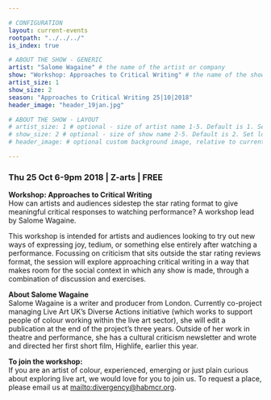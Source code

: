 ```yaml
---

# CONFIGURATION
layout: current-events
rootpath: "../../../"
is_index: true

# ABOUT THE SHOW - GENERIC
artist: "Salome Wagaine" # the name of the artist or company
show: "Workshop: Approaches to Critical Writing" # the name of the show
artist_size: 1
show_size: 2
season: "Approaches to Critical Writing 25|10|2018"
header_image: "header_19jan.jpg"

# ABOUT THE SHOW - LAYOUT
# artist_size: 1 # optional - size of artist name 1-5. Default is 1. Set longer names to lower values
# show_size: 2 # optional - size of show name 2-5. Default is 2. Set longer names to lower values
# header_image: # optional custom background image, relative to current page

---
```

### Thu 25 Oct 6-9pm 2018  | Z-arts | FREE     
           
**Workshop: Approaches to Critical Writing**    
How can artists and audiences sidestep the star rating format to give meaningful critical responses to watching performance? A workshop lead by Salome Wagaine.        

This workshop is intended for artists and audiences looking to try out new ways of expressing joy, tedium, or something else entirely after watching a performance. Focussing on criticism that sits outside the star rating reviews format, the session will explore approaching critical writing in a way that makes room for the social context in which any show is made, through a combination of discussion and exercises.       
                   
**About Salome Wagaine**           
Salome Wagaine is a writer and producer from London. Currently co-project managing Live Art UK’s Diverse Actions initiative (which works to support people of colour working within the live art sector), she will edit a publication at the end of the project’s three years. Outside of her work in theatre and performance, she has a cultural criticism newsletter and wrote and directed her first short film, Highlife, earlier this year.      

**To join the workshop:**       
If you are an artist of colour, experienced, emerging or just plain curious about exploring live art, we would love for you to join us. To request a place, please email us at <mailto:divergency@habmcr.org>.          

